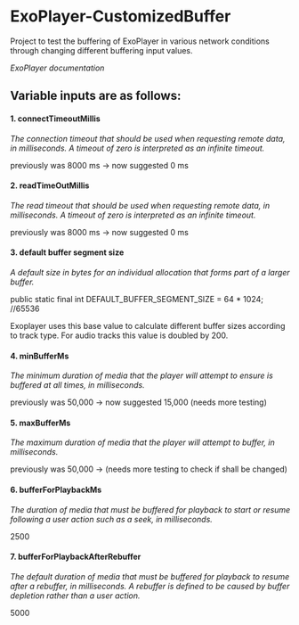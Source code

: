 # ExoPlayer-CustomizedBuffer
Project to test the buffering of ExoPlayer in various network conditions through changing different buffering input values.




*ExoPlayer documentation*

## Variable inputs are as follows:

#### 1. connectTimeoutMillis

*The connection timeout that should be used when requesting remote data, in milliseconds. A timeout of zero is interpreted as an infinite timeout.*

previously was 8000 ms -> now suggested 0 ms

#### 2. readTimeOutMillis

*The read timeout that should be used when requesting remote data, in milliseconds. A timeout of zero is interpreted as an infinite timeout.*

previously was 8000 ms -> now suggested 0 ms

#### 3. default buffer segment size

*A default size in bytes for an individual allocation that forms part of a larger buffer.*

public static final int DEFAULT_BUFFER_SEGMENT_SIZE = 64 * 1024; //65536

Exoplayer uses this base value to calculate different buffer sizes according to track type.
For audio tracks this value is doubled by 200. 


#### 4. minBufferMs

*The minimum duration of media that the player will attempt to ensure is buffered at all times, in milliseconds.*

previously was 50,000 -> now suggested 15,000 (needs more testing)

#### 5. maxBufferMs

*The maximum duration of media that the player will attempt to buffer, in milliseconds.*

previously was 50,000 -> (needs more testing to check if shall be changed)

#### 6. bufferForPlaybackMs

*The duration of media that must be buffered for playback to start or resume following a user action such as a seek, in milliseconds.*

2500

#### 7. bufferForPlaybackAfterRebuffer
*The default duration of media that must be buffered for playback to resume after a rebuffer, in milliseconds. A rebuffer is defined to be caused by buffer depletion rather than a user action.*

5000
